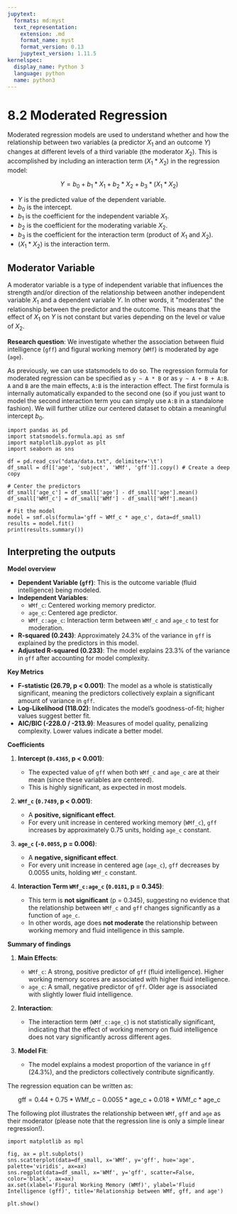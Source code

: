 ```yaml
---
jupytext:
  formats: md:myst
  text_representation:
    extension: .md
    format_name: myst
    format_version: 0.13
    jupytext_version: 1.11.5
kernelspec:
  display_name: Python 3
  language: python
  name: python3
---
```


# 8.2 Moderated Regression

Moderated regression models are used to understand whether and how the relationship between two variables (a predictor $X_1$ and an outcome $Y$) changes at different levels of a third variable (the moderator $X_2$). This is accomplished by including an interaction term $(X_1*X_2)$ in the regression model:

$$Y= b_0+b_1*X_1+b_2*X_2+b_3*(X_1*X_2)$$

- $Y$ is the predicted value of the dependent variable.
- $b_0$ is the intercept.
- $b_1$ is the coefficient for the independent variable $X_1$.
- $b_2$ is the coefficient for the moderating variable $X_2$.
- $b_3$ is the coefficient for the interaction term (product of $X_1$ and $X_2$).
- $(X_1*X_2)$ is the interaction term.


## Moderator Variable

A moderator variable is a type of independent variable that influences the strength and/or direction of the relationship between another independent variable $X_1$ and a dependent variable $Y$. In other words, it "moderates" the relationship between the predictor and the outcome. This means that the effect of $X_1$ on $Y$ is not constant but varies depending on the level or value of $X_2$.

**Research question**: We investigate whether the association between fluid intelligence (`gff`) and figural working memory (`WMf`) is moderated by age (`age`).

As previously, we can use statsmodels to do so. The regression formula for moderated regression can be specified as `y ~ A * B` or as `y ~ A + B + A:B`. `A` and `B` are the main effects, `A:B` is the interaction effect. The first formula is internally automatically expanded to the second one (so if you just want to model the second interaction term you can simply use `A:B` in a standalone fashion). We will further utilize our centered dataset to obtain a meaningful intercept $b_0$.

```{code-cell}
import pandas as pd
import statsmodels.formula.api as smf
import matplotlib.pyplot as plt
import seaborn as sns

df = pd.read_csv("data/data.txt", delimiter='\t')
df_small = df[['age', 'subject', 'WMf', 'gff']].copy() # Create a deep copy

# Center the predictors
df_small['age_c'] = df_small['age'] - df_small['age'].mean()
df_small['WMf_c'] = df_small['WMf'] - df_small['WMf'].mean()

# Fit the model
model = smf.ols(formula='gff ~ WMf_c * age_c', data=df_small)
results = model.fit()
print(results.summary())
```

## Interpreting the outputs

**Model overview**
- **Dependent Variable (`gff`)**: This is the outcome variable (fluid intelligence) being modeled.
- **Independent Variables**:
  - `WMf_c`: Centered working memory predictor.
  - `age_c`: Centered age predictor.
  - `WMf_c:age_c`: Interaction term between `WMf_c` and `age_c` to test for moderation.
- **R-squared (0.243)**: Approximately 24.3% of the variance in `gff` is explained by the predictors in this model.
- **Adjusted R-squared (0.233)**: The model explains 23.3% of the variance in `gff` after accounting for model complexity.

**Key Metrics**
- **F-statistic (26.79, p < 0.001)**: The model as a whole is statistically significant, meaning the predictors collectively explain a significant amount of variance in `gff`.
- **Log-Likelihood (118.02)**: Indicates the model’s goodness-of-fit; higher values suggest better fit.
- **AIC/BIC (-228.0 / -213.9)**: Measures of model quality, penalizing complexity. Lower values indicate a better model.

**Coefficients**
1. **Intercept (`0.4365`, p < 0.001)**:
   - The expected value of `gff` when both `WMf_c` and `age_c` are at their mean (since these variables are centered).
   - This is highly significant, as expected in most models.

2. **`WMf_c` (`0.7489`, p < 0.001)**:
   - A **positive, significant effect**.
   - For every unit increase in centered working memory (`WMf_c`), `gff` increases by approximately 0.75 units, holding `age_c` constant.

3. **`age_c` (`-0.0055`, p = 0.006)**:
   - A **negative, significant effect**.
   - For every unit increase in centered age (`age_c`), `gff` decreases by 0.0055 units, holding `WMf_c` constant.

4. **Interaction Term `WMf_c:age_c` (`0.0181`, p = 0.345)**:
   - This term is **not significant** (p = 0.345), suggesting no evidence that the relationship between `WMf_c` and `gff` changes significantly as a function of `age_c`.
   - In other words, age does **not moderate** the relationship between working memory and fluid intelligence in this sample.

**Summary of findings**
1. **Main Effects**:
   - `WMf_c`: A strong, positive predictor of `gff` (fluid intelligence). Higher working memory scores are associated with higher fluid intelligence.
   - `age_c`: A small, negative predictor of `gff`. Older age is associated with slightly lower fluid intelligence.

2. **Interaction**:
   - The interaction term (`WMf_c:age_c`) is not statistically significant, indicating that the effect of working memory on fluid intelligence does not vary significantly across different ages.

3. **Model Fit**:
   - The model explains a modest proportion of the variance in `gff` (24.3%), and the predictors collectively contribute significantly.

The regression equation can be written as:

$$\text{gff}=0.44+0.75*\text{WMf_c}-0.0055*\text{age_c}+0.018*\text{WMf_c}*\text{age_c}$$

The following plot illustrates the relationship between `WMf`, `gff` and `age` as their moderator (please note that the regression line is only a simple linear regression!).

```{code-cell}
import matplotlib as mpl

fig, ax = plt.subplots()
sns.scatterplot(data=df_small, x='WMf', y='gff', hue='age', palette='viridis', ax=ax)
sns.regplot(data=df_small, x='WMf', y='gff', scatter=False, color='black', ax=ax)
ax.set(xlabel='Figural Working Memory (WMf)', ylabel='Fluid Intelligence (gff)', title='Relationship between WMf, gff, and age')

plt.show()
```